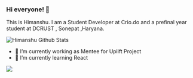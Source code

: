 ### Hi everyone! 👋
<p>This is Himanshu. I am a Student Developer at Crio.do and a prefinal year student at DCRUST , Sonepat ,Haryana.</p>

![Himanshu Github Stats](https://github-readme-stats.vercel.app/api?username=himanshu70565&count_private=true&show_icons=true&theme=radical)


- 🔭 I’m currently working as Mentee for Uplift Project
- 🌱 I’m currently learning React
<!--
- 🤔 I’m looking for help with AWS
- 👯 I’m looking to collaborate on ...
- 💬 Ask me about C
- 📫 How to reach me: ...
- 😄 Pronouns: ...
- ⚡ Fun fact: ...
-->
<a href=https://github.com/TesseractCoding/NeoAlgo>
   <img src=https://img.shields.io/badge/NeoAlgo-Contributor-brightgreen>
</a>
